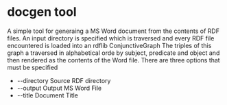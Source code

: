 # docgen tool

A simple tool for generaing a MS Word document from the contents of 
RDF files.  An input directory is specified which is traversed and every RDF file encountered is loaded into an rdflib 
ConjunctiveGraph  The triples of this graph a traversed in alphabetical orde by subject, predicate and object and then 
rendered as the contents of the Word file.  There are three options that must be specified

* --directory Source RDF directory
* --output Output MS Word File
* --title Document Title
